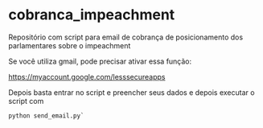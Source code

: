# cobranca_impeachment

Repositório com script para email de cobrança de posicionamento dos parlamentares sobre o impeachment


Se você utiliza gmail, pode precisar ativar essa função:

https://myaccount.google.com/lesssecureapps

Depois basta entrar no script e preencher seus dados e depois executar o script com 

```
python send_email.py`
```
